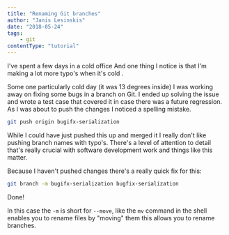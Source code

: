 ```yaml
---
title: "Renaming Git branches"
author: "Janis Lesinskis"
date: "2018-05-24"
tags:
    - git
contentType: "tutorial"
---
```


I've spent a few days in a cold office And one thing I notice is that I'm making a lot more typo's when it's cold .

Some one particularly cold day (it was 13 degrees inside) I was working away on fixing some bugs in a branch on Git. I ended up solving the issue and wrote a test case that covered it in case there was a future regression. As I was about to push the changes I noticed a spelling mistake.

```sh
git push origin bugifx-serialization
```

While I could have just pushed this up and merged it I really don't like pushing branch names with typo's.
There's a level of attention to detail that's really crucial with software development work and things like this matter.

Because I haven't pushed changes there's a really quick fix for this:

```sh
git branch -m bugifx-serialization bugfix-serialization
```

Done!

In this case the `-m` is short for `--move`, like the `mv` command in the shell enables you to rename files by "moving" them this allows you to rename branches.
